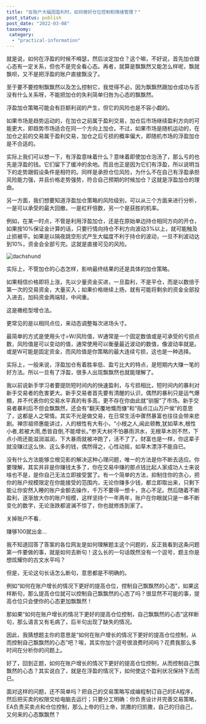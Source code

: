 ```yaml
---
title: "在账户大幅因盈利时，如何做好仓位控制和情绪管理？"
post_status: publish
post_date: "2022-03-08"
taxonomy:
 category: 
  - "practical-information"
---
```


就是说，如何在浮盈的时候不嘚瑟，然后淡定加仓？这个嘛，不好说，首先加仓跟心态有一定关系，但也不是完全看心态。再者，就算是飘飘然又能怎么样呢，飘就飘呗，又不是把浮盈的账户直接飘没了。

至于要不要控制飘飘然以及怎么控制它，我觉得不必，因为飘飘然跟加仓成功与否没有什么关系呀，不能把加仓的失利简单归咎为心态的飘飘然。

浮盈加仓策略可能会有巨额利润的产生，但它的风险也是不容小觑的。

如果市场是趋势运动的，在加仓之前属于盈利交易，加仓后市场继续盈利方向的可能更大，即趋势市场适合在同一个方向上加仓。不过，如果市场是随机运动的，在加仓之前的交易属于盈利交易，加仓之后亏损的概率偏大，即随机市场的浮盈加仓是不合适的。

实际上我们可以想一下，有浮盈意味着什么？意味着即使加仓泡汤了，那么亏的也先是浮盈的钱。它们留下了缓冲的余地。而且也正是因为它们有浮盈，所以说明当下的走势跟假设条件是相符的。同样是承担仓位风险，为什么不在自己有浮盈承担风险能力强，并且价格走势强势，符合自己预期的时候加仓？这就是浮盈加仓的理由。

另一方面，我们想要知道浮盈加仓策略的风险级别，可以从三个方面来进行分析，一是可以承受的最大回撤，一是杠杆倍数，另一个是获胜的机率。

例如，在某一时点，不管是利用浮盈加仓，还是在原始单边持仓相同方向的开仓，如果按10%保证金计算的话，只要行情向持仓不利方向波动3%以上，就可能触及止损被平。如果是以隔夜跳空形式产生大幅度不利于持仓的波动，一旦不利波动达到10%，资金会全部亏完。这就是直接可见的风险。

![dachshund](https://cdn.fendou.la/funstoutiao/2020/12/160445029.jpg "51.jpg")

实际上，不管加仓的心态怎样，影响最终结果的还是具体的加仓策略。

如果相信价格即将上涨，先以少量资金买进，一旦盈利，不是平仓，而是以数倍于第一次的交易资金，大量买入；如果价格继续上扬，就有可能将剩余的资金全部投入进去，加码资金两端轻，中间重。

这是橄榄型增仓法。

更常见的是以相同点位，来动态调整每次进场头寸。

最简单的方式是使用头寸=W/风险值，W通常是一个固定数值或是可承受的亏损点数，风险值是可以变动的值，通常使用可以衡量最近波动的数值，像波动率就是。或是W可能是固定资金，而风险值是你策略的最大连续亏损，这也是一种选择。

实际上，一般来说，浮盈加仓有着胜率低、盈亏比大的特点，是短期内大赚一笔的好方法。所以一旦有了浮盈，很多人出现飘飘然也就能理解了。

我以前说新手学习者要提防短时间内的快速盈利，与亏损相比，短时间内的暴利对新手交易者的危害更大。新手交易者首先要有清醒的认识，偶然的暴利只是运气爆棚，并不代表你的交易水平真的有多高，更不存在你由此就“驯服”了市场。新手交易者暴利后不但会飘飘然，还会有“翻天覆地慨而慷”和“指点江山万户侯”的意思了，这都是人之常情。其实不光是做交易，在日常生活中骤然暴富也往往会带来悲剧。禅宗祖师惠能讲过，人的根性有大有小，“小根之人,闻此顿教,犹如草木,根性小者,若被大雨,悉皆自倒,不能增长。”参天大树不怕暴雨洪水，无根草木则不然，下点小雨还能滋润滋润，下大暴雨就被冲跑了，活不了了。财富也是一样，你这辈子就没赚过这么快、这么多的钱，偶然得之，心性动摇，如草木漂浮不能自已。

没有什么方法能够立根见影的解决这种心理问题，唯一的方法是你不断去适应。你要理解，其实并非是你赚钱太多了，​你在交易中赚的那点钱比起人家成功人士来说啥也不是，是你自己无法立即接受罢了。有一个简单的方法，抑制住你的贪心，把你的账户规模限定在你能接受的范围内，无论你赚多少钱，都立即取出来，只剩下能让你安然入睡的账户金额去操作，千万不要得一想十，贪心不足。然后随着不断盈利，逐渐放大你的账户规模，这样坚持个一年两年，账户在你眼就只是一串不断变化的数字，无论涨跌都波澜不惊了，你也就修炼到家了。  

关掉账户不看．

赚够100就出金...

我不知道回答了答案的各位网友是如何理解题主这个问题的，反正我看到这条问题第一件要做的事，就是如何去断句！这么长的一句话既然没有一个逗号，题主你是想炫耀你的古文水平吗？

但是，无论这句长话怎么断句，意思都是不明确的。

例如“如何在账户增长的情况下更好的提高仓位，控制自己飘飘然的心态”，如果这样断句，那么提高仓位就可以控制自己飘飘然的心态了吗？很显然不可能的事，提高仓位只会使你的心态更加飘飘然！

那如果“如何在账户增长的情况下更好的提高仓位控制，自己飘飘然的心态”这样断句，那么语言又有毛病了，后半句出现了缺失的情况。

因此，我猜想题主你的意思是“如何在账户增长的情况下更好的提高仓位控制，从而控制自己飘飘然的心态”吧？唉，其实你加个逗号很浪费时间吗？花费我那么多时间在分析你的问题上。

好了，回到正题，如何在账户增长的情况下更好的提高仓位控制，从而控制自己飘飘然的心态？其实说白了，就是在浮盈的情况下，如何使这个盈利状况保持下去而已。

面对这样的问题，还不简单吗？把自己的交易策略写成编程制订自己的EA程序，然后把买卖的权限交给电脑去运行；只要分工明确：你负责设计并完善交易策略，EA负责买卖点和仓位控制，那么上帝的归上帝，凯撒的归凯撒，自己的归自己，又何来的心态飘飘然？
